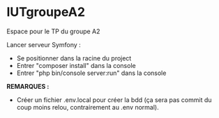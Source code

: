 # IUTgroupeA2
Espace pour le TP du groupe A2

Lancer serveur Symfony : 
- Se positionner dans la racine du project
- Entrer "composer install" dans la console
- Entrer "php bin/console server:run" dans la console

**REMARQUES :**
- Créer un fichier .env.local pour créer la bdd (ça sera pas commit du coup moins relou, contrairement au .env normal).